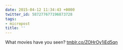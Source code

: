 ```yaml
---
date: 2015-04-12 11:34:43 +0000
twitter_id: 587277677196873728
tags:
- micropost
title: ''
---
```


What movies have you seen? [tmblr.co/ZOHrOy1iEd5qn](http://tmblr.co/ZOHrOy1iEd5qn)
